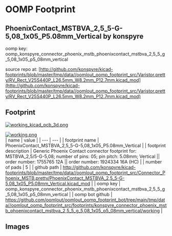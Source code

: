 # OOMP Footprint  
## PhoenixContact_MSTBVA_2,5_5-G-5,08_1x05_P5.08mm_Vertical  by konspyre  
  
oomp key: oomp_konspyre_connector_phoenix_mstb_phoenixcontact_mstbva_2,5_5_g_5,08_1x05_p5_08mm_vertical  
  
source repo at: [http://github.com/konspyre/kicad-footprints/blob/master/tmp/data//oomlout_oomp_footprint_src/Varistor.pretty/RV_Rect_V25S440P_L26.5mm_W8.2mm_P12.7mm.kicad_mod](http://github.com/konspyre/kicad-footprints/blob/master/tmp/data//oomlout_oomp_footprint_src/Varistor.pretty/RV_Rect_V25S440P_L26.5mm_W8.2mm_P12.7mm.kicad_mod)  
## Footprint  
  
[![working_kicad_pcb_3d.png](working_kicad_pcb_3d_600.png)](working_kicad_pcb_3d.png)  
  
[![working.png](working_600.png)](working.png)  
| name | value | 
| --- | --- | 
| footprint name | PhoenixContact_MSTBVA_2,5_5-G-5,08_1x05_P5.08mm_Vertical | 
| footprint description | Generic Phoenix Contact connector footprint for: MSTBVA_2,5/5-G-5,08; number of pins: 05; pin pitch: 5.08mm; Vertical || order number: 1755765 12A || order number: 1924334 16A (HC) | 
| number of pads | 5 | 
| github path | http://github.com/konspyre/kicad-footprints/blob/master/tmp/data//oomlout_oomp_footprint_src/Connector_Phoenix_MSTB.pretty/PhoenixContact_MSTBVA_2,5_5-G-5,08_1x05_P5.08mm_Vertical.kicad_mod | 
| oomp key | oomp_konspyre_connector_phoenix_mstb_phoenixcontact_mstbva_2,5_5_g_5,08_1x05_p5_08mm_vertical | 
| oomp bot github | https://github.com/oomlout/oomlout_oomp_footprint_bot/tree/main/tmp/data//oomlout_oomp_footprint_src/footprints/konspyre_connector_phoenix_mstb_phoenixcontact_mstbva_2,5_5_g_5,08_1x05_p5_08mm_vertical/working | 
## Images  
